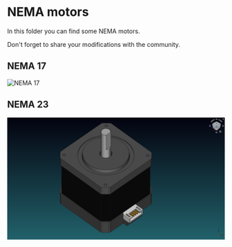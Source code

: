# NEMA motors

In this folder you can find some NEMA motors.

Don't forget to share your modifications with the community.

## NEMA 17

![NEMA 17](NEMA_17_with_connector.png)


## NEMA 23

![NEMA 23](NEMA_23_with_connector.png)

